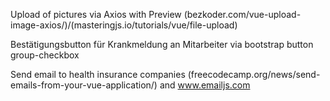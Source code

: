 Upload of pictures via Axios with Preview
(bezkoder.com/vue-upload-image-axios/)/(masteringjs.io/tutorials/vue/file-upload)

Bestätigungsbutton für Krankmeldung an Mitarbeiter via bootstrap button group-checkbox

Send email to health insurance companies (freecodecamp.org/news/send-emails-from-your-vue-application/) and www.emailjs.com


